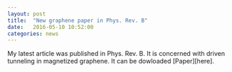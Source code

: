```yaml
---
layout: post
title:  "New graphene paper in Phys. Rev. B"
date:   2016-05-10 10:52:00
categories: news
--- 
```

My latest article was published in Phys. Rev. B. It is concerned with driven tunneling in magnetized graphene. It can be dowloaded [Paper][here].

[Paper]:      http://link.aps.org/doi/10.1103/PhysRevB.93.205415
